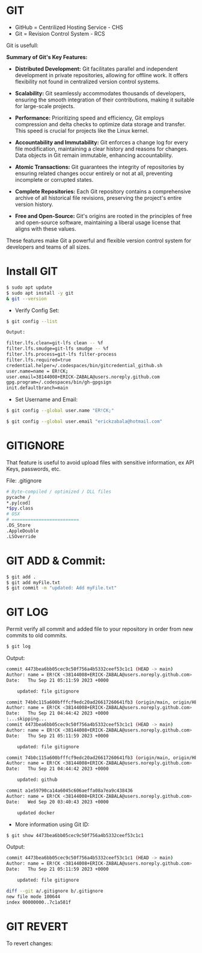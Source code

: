 # GIT

+ GitHub = Centrilized Hosting Service - CHS
+ Git = Revision Control System - RCS

Git is usefull: 

**Summary of Git's Key Features:**

- **Distributed Development:** Git facilitates parallel and independent development in private repositories, allowing for offline work. It offers flexibility not found in centralized version control systems.

- **Scalability:** Git seamlessly accommodates thousands of developers, ensuring the smooth integration of their contributions, making it suitable for large-scale projects.

- **Performance:** Prioritizing speed and efficiency, Git employs compression and delta checks to optimize data storage and transfer. This speed is crucial for projects like the Linux kernel.

- **Accountability and Immutability:** Git enforces a change log for every file modification, maintaining a clear history and reasons for changes. Data objects in Git remain immutable, enhancing accountability.

- **Atomic Transactions:** Git guarantees the integrity of repositories by ensuring related changes occur entirely or not at all, preventing incomplete or corrupted states.

- **Complete Repositories:** Each Git repository contains a comprehensive archive of all historical file revisions, preserving the project's entire version history.

- **Free and Open-Source:** Git's origins are rooted in the principles of free and open-source software, maintaining a liberal usage license that aligns with these values.

These features make Git a powerful and flexible version control system for developers and teams of all sizes.

# Install GIT
```bash
$ sudo apt update
$ sudo apt install -y git
& git --version
```

+ Verify Config Set:

```bash
$ git config --list
```

```bash
Output:

filter.lfs.clean=git-lfs clean -- %f
filter.lfs.smudge=git-lfs smudge -- %f
filter.lfs.process=git-lfs filter-process
filter.lfs.required=true
credential.helper=/.codespaces/bin/gitcredential_github.sh
user.name=name = ER!CK;
user.email=38144008+ERICK-ZABALA@users.noreply.github.com
gpg.program=/.codespaces/bin/gh-gpgsign
init.defaultbranch=main

```

+ Set Username and Email:

```bash
$ git config --global user.name "ER!CK;"
```

```bash
$ git config --global user.email "erickzabala@hotmail.com"

```

# GITIGNORE
 
 That feature is useful to avoid upload files with sensitive information, ex API Keys, passwords, etc.

File: .gitignore

 ```bash
 # Byte-compiled / optimized / DLL files
pycache /
*.py[cod]
*$py.class
# OSX
# =========================
.DS_Store
.AppleDouble
.LSOverride
 ```
# GIT ADD & Commit:

```bash
$ git add .
$ git add myFile.txt
$ git commit -m "updated: Add myFile.txt"

```

# GIT LOG

Permit verify all commit and added file to your repository in order from new commits to old commits.

```bash
$ git log
```

Output:

```bash
commit 4473bea6bb05cec9c50f756a4b5332ceef53c1c1 (HEAD -> main)
Author: name = ER!CK <38144008+ERICK-ZABALA@users.noreply.github.com>
Date:   Thu Sep 21 05:11:59 2023 +0000

    updated: file gitignore

commit 74b0c115a600bfffcf9edc20ad26617260641fb3 (origin/main, origin/HEAD)
Author: name = ER!CK <38144008+ERICK-ZABALA@users.noreply.github.com>
Date:   Thu Sep 21 04:44:42 2023 +0000
:...skipping...
commit 4473bea6bb05cec9c50f756a4b5332ceef53c1c1 (HEAD -> main)
Author: name = ER!CK <38144008+ERICK-ZABALA@users.noreply.github.com>
Date:   Thu Sep 21 05:11:59 2023 +0000

    updated: file gitignore

commit 74b0c115a600bfffcf9edc20ad26617260641fb3 (origin/main, origin/HEAD)
Author: name = ER!CK <38144008+ERICK-ZABALA@users.noreply.github.com>
Date:   Thu Sep 21 04:44:42 2023 +0000

    updated: github

commit a1e59790ca14a6045c606aeffa08a7ea9c438436
Author: name = ER!CK <38144008+ERICK-ZABALA@users.noreply.github.com>
Date:   Wed Sep 20 03:40:43 2023 +0000

    updated docker

```

+ More information using Git ID: 

```bash
$ git show 4473bea6bb05cec9c50f756a4b5332ceef53c1c1
```

Output:

```bash
commit 4473bea6bb05cec9c50f756a4b5332ceef53c1c1 (HEAD -> main)
Author: name = ER!CK <38144008+ERICK-ZABALA@users.noreply.github.com>
Date:   Thu Sep 21 05:11:59 2023 +0000

    updated: file gitignore

diff --git a/.gitignore b/.gitignore
new file mode 100644
index 00000000..7c1a581f
```

# GIT REVERT

To revert changes:



